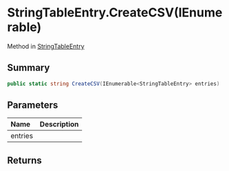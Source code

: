 # StringTableEntry.CreateCSV(IEnumerable<StringTableEntry>)

Method in [StringTableEntry](/api/csharp/yarn.unity.stringtableentry.md)

## Summary



```csharp
public static string CreateCSV(IEnumerable<StringTableEntry> entries)
```

## Parameters

|Name|Description|
|:---|:---|
|entries||

## Returns



